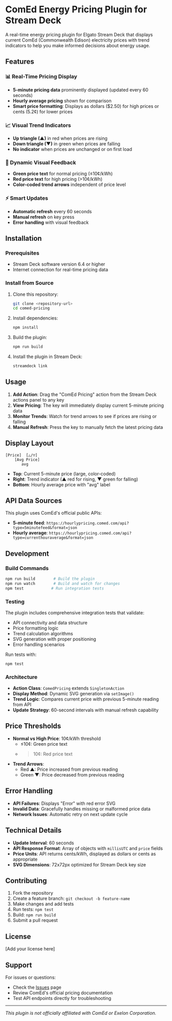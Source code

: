 # ComEd Energy Pricing Plugin for Stream Deck

A real-time energy pricing plugin for Elgato Stream Deck that displays current ComEd (Commonwealth Edison) electricity prices with trend indicators to help you make informed decisions about energy usage.

## Features

### 📊 Real-Time Pricing Display
- **5-minute pricing data** prominently displayed (updated every 60 seconds)
- **Hourly average pricing** shown for comparison
- **Smart price formatting**: Displays as dollars ($2.50) for high prices or cents (5.2¢) for lower prices

### 📈 Visual Trend Indicators
- **Up triangle (▲)** in red when prices are rising
- **Down triangle (▼)** in green when prices are falling
- **No indicator** when prices are unchanged or on first load

### 🎨 Dynamic Visual Feedback
- **Green price text** for normal pricing (≤10¢/kWh)
- **Red price text** for high pricing (>10¢/kWh)
- **Color-coded trend arrows** independent of price level

### ⚡ Smart Updates
- **Automatic refresh** every 60 seconds
- **Manual refresh** on key press
- **Error handling** with visual feedback

## Installation

### Prerequisites
- Stream Deck software version 6.4 or higher
- Internet connection for real-time pricing data

### Install from Source
1. Clone this repository:
   ```bash
   git clone <repository-url>
   cd comed-pricing
   ```

2. Install dependencies:
   ```bash
   npm install
   ```

3. Build the plugin:
   ```bash
   npm run build
   ```

4. Install the plugin in Stream Deck:
   ```bash
   streamdeck link
   ```

## Usage

1. **Add Action**: Drag the "ComEd Pricing" action from the Stream Deck actions panel to any key
2. **View Pricing**: The key will immediately display current 5-minute pricing data
3. **Monitor Trends**: Watch for trend arrows to see if prices are rising or falling
4. **Manual Refresh**: Press the key to manually fetch the latest pricing data

## Display Layout

```
[Price]  [△/▽]
    [Avg Price]
       avg
```

- **Top**: Current 5-minute price (large, color-coded)
- **Right**: Trend indicator (▲ red for rising, ▼ green for falling)
- **Bottom**: Hourly average price with "avg" label

## API Data Sources

This plugin uses ComEd's official public APIs:
- **5-minute feed**: `https://hourlypricing.comed.com/api?type=5minutefeed&format=json`
- **Hourly average**: `https://hourlypricing.comed.com/api?type=currenthouraverage&format=json`

## Development

### Build Commands
```bash
npm run build        # Build the plugin
npm run watch        # Build and watch for changes
npm test            # Run integration tests
```

### Testing
The plugin includes comprehensive integration tests that validate:
- API connectivity and data structure
- Price formatting logic
- Trend calculation algorithms
- SVG generation with proper positioning
- Error handling scenarios

Run tests with:
```bash
npm test
```

### Architecture
- **Action Class**: `ComedPricing` extends `SingletonAction`
- **Display Method**: Dynamic SVG generation via `setImage()`
- **Trend Logic**: Compares current price with previous 5-minute reading from API
- **Update Strategy**: 60-second intervals with manual refresh capability

## Price Thresholds

- **Normal vs High Price**: 10¢/kWh threshold
  - ≤10¢: Green price text
  - >10¢: Red price text
- **Trend Arrows**: 
  - Red ▲: Price increased from previous reading
  - Green ▼: Price decreased from previous reading

## Error Handling

- **API Failures**: Displays "Error" with red error SVG
- **Invalid Data**: Gracefully handles missing or malformed price data
- **Network Issues**: Automatic retry on next update cycle

## Technical Details

- **Update Interval**: 60 seconds
- **API Response Format**: Array of objects with `millisUTC` and `price` fields
- **Price Units**: API returns cents/kWh, displayed as dollars or cents as appropriate
- **SVG Dimensions**: 72x72px optimized for Stream Deck key size

## Contributing

1. Fork the repository
2. Create a feature branch: `git checkout -b feature-name`
3. Make changes and add tests
4. Run tests: `npm test`
5. Build: `npm run build`
6. Submit a pull request

## License

[Add your license here]

## Support

For issues or questions:
- Check the [Issues](link-to-issues) page
- Review ComEd's official pricing documentation
- Test API endpoints directly for troubleshooting

---

*This plugin is not officially affiliated with ComEd or Exelon Corporation.* 